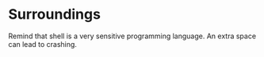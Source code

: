 # Surroundings

Remind that shell is a very sensitive programming language. An extra space can lead to crashing.